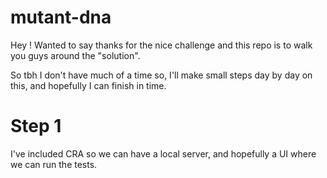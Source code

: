 # mutant-dna
Hey ! Wanted to say thanks for the nice challenge and this repo is to walk you guys around the "solution".

So tbh I don't have much of a time so, I'll make small steps day by day on this, and hopefully I can finish in time. 

# Step 1

I've included CRA so we can have a local server, and hopefully a UI where we can run the tests.